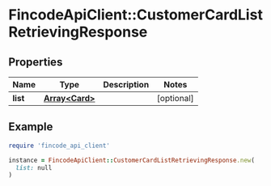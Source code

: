 # FincodeApiClient::CustomerCardListRetrievingResponse

## Properties

| Name | Type | Description | Notes |
| ---- | ---- | ----------- | ----- |
| **list** | [**Array&lt;Card&gt;**](Card.md) |  | [optional] |

## Example

```ruby
require 'fincode_api_client'

instance = FincodeApiClient::CustomerCardListRetrievingResponse.new(
  list: null
)
```

